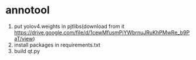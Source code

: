 # annotool
1. put yolov4.weights in pjtlibs(download from it https://drive.google.com/file/d/1cewMfusmPjYWbrnuJRuKhPMwRe_b9PaT/view)
2. install packages in requirements.txt
3. build qt.py


